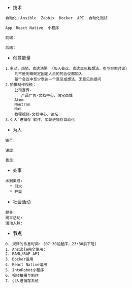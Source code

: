 * 技术

```
自动化：Ansible  Zabbix  Docker  API  自动化测试

App：React Native  小程序

前端：

后端：
```

* 创意能量

```
1.主动、热情、表达清晰 （加入会议，表达意见和想法，参与方案讨论）  
    凡不是明确规定固定人员的的会议都加入  
    每个会议中至少表达一个意见或想法，无意见则提问  
2.拍摄制作视频：  
    公司宣传-  
       产品广告-文档中心、淘宝商城  
    Atom  
    Neutron  
    Nut  
    教程视频-文档中心、论坛
3.引入`进销存`软件，实现进销存自动化
```

* 为人

```
锋芒:

谦虚: 

善良:
```

* 处事

```
水到渠成:
  * 引水
  * 开渠
```

* 社会活动

```
健身:
周末活动:
活动人脉:
```

* **节点**

```
0. 规律的作息时间: (07:30前起床，23:30前下班)
1. Ansible完全使用:
2. RAML/RAP API
3. Docker运用
4. React Native运用
5. IntoRobot小程序
6. 视频拍摄与制作
7. 引入进销存系统
```



